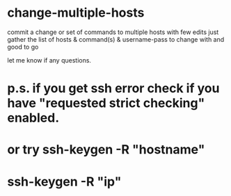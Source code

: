 # change-multiple-hosts
commit a change or set of commands to multiple hosts with few edits
just gather the list of hosts & command(s) & username-pass to change with and good to go

let me know if any questions.
# p.s. if you get ssh error check if you have "requested strict checking" enabled. 
# or try ssh-keygen -R "hostname" 
#        ssh-keygen -R "ip"
